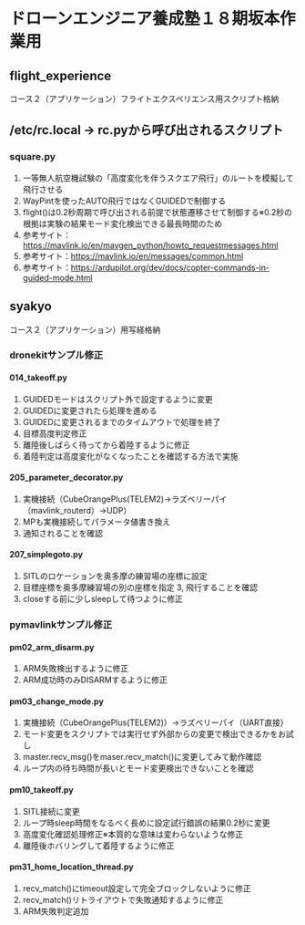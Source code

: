 # ドローンエンジニア養成塾１８期坂本作業用

## flight_experience
コース２（アプリケーション）フライトエクスペリエンス用スクリプト格納

## /etc/rc.local -> rc.pyから呼び出されるスクリプト
### square.py
1. 一等無人航空機試験の「高度変化を伴うスクエア飛行」のルートを模擬して飛行させる
2. WayPintを使ったAUTO飛行ではなくGUIDEDで制御する
3. flight()は0.2秒周期で呼び出される前提で状態遷移させて制御する※0.2秒の根拠は実験の結果モード変化検出できる最長時間のため
4. 参考サイト：https://mavlink.io/en/mavgen_python/howto_requestmessages.html
5. 参考サイト：https://mavlink.io/en/messages/common.html
6. 参考サイト：https://ardupilot.org/dev/docs/copter-commands-in-guided-mode.html

## syakyo
コース２（アプリケーション）用写経格納

### dronekitサンプル修正
#### 014_takeoff.py
1. GUIDEDモードはスクリプト外で設定するように変更
2. GUIDEDに変更されたら処理を進める
3. GUIDEDに変更されるまでのタイムアウトで処理を終了
4. 目標高度判定修正
5. 離陸後しばらく待ってから着陸するように修正
6. 着陸判定は高度変化がなくなったことを確認する方法で実施

#### 205_parameter_decorator.py
1. 実機接続（CubeOrangePlus(TELEM2)->ラズベリーパイ（mavlink_routerd）->UDP）
2. MPも実機接続してパラメータ値書き換え
3. 通知されることを確認

#### 207_simplegoto.py
1. SITLのロケーションを奥多摩の練習場の座標に設定
2. 目標座標を奥多摩練習場の別の座標を指定
3, 飛行することを確認
4. closeする前に少しsleepして待つように修正

### pymavlinkサンプル修正
#### pm02_arm_disarm.py
1. ARM失敗検出するように修正
2. ARM成功時のみDISARMするように修正

#### pm03_change_mode.py
1. 実機接続（CubeOrangePlus(TELEM2)）->ラズベリーパイ（UART直接）
2. モード変更をスクリプトでは実行せず外部からの変更で検出できるかをお試し
3. master.recv_msg()をmaser.recv_match()に変更してみて動作確認
4. ループ内の待ち時間が長いとモード変更検出できないことを確認

#### pm10_takeoff.py
1. SITL接続に変更
2. ループ時sleep時間をなるべく長めに設定試行錯誤の結果0.2秒に変更
3. 高度変化確認処理修正※本質的な意味は変わらないような修正
4. 離陸後ホバリングして着陸するように修正

#### pm31_home_location_thread.py
1. recv_match()にtimeout設定して完全ブロックしないように修正
2. recv_match()リトライアウトで失敗通知するように修正
3. ARM失敗判定追加
